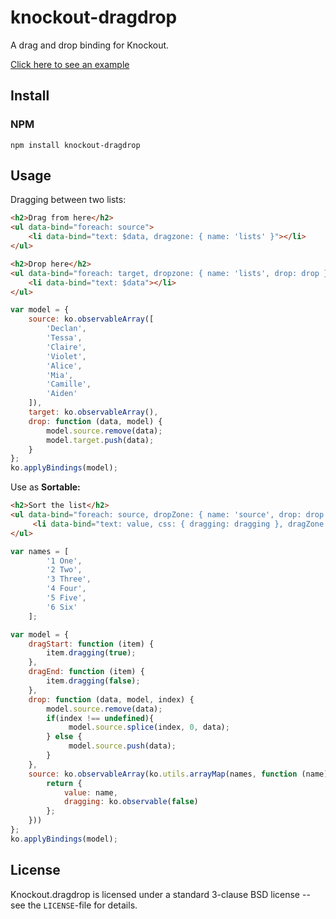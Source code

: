 # knockout-dragdrop

A drag and drop binding for Knockout.

[Click here to see an example](http://one-com.github.io/knockout-dragdrop/)

## Install

### NPM

`npm install knockout-dragdrop`

## Usage

Dragging between two lists:

```html
<h2>Drag from here</h2>
<ul data-bind="foreach: source">
    <li data-bind="text: $data, dragzone: { name: 'lists' }"></li>
</ul>

<h2>Drop here</h2>
<ul data-bind="foreach: target, dropzone: { name: 'lists', drop: drop }">
    <li data-bind="text: $data"></li>
</ul>
```

```js
var model = {
    source: ko.observableArray([
        'Declan',
        'Tessa',
        'Claire',
        'Violet',
        'Alice',
        'Mia',
        'Camille',
        'Aiden'
    ]),
    target: ko.observableArray(),
    drop: function (data, model) {
        model.source.remove(data);
        model.target.push(data);
    }
};
ko.applyBindings(model);
```

Use as **Sortable:**
```html
<h2>Sort the list</h2>
<ul data-bind="foreach: source, dropZone: { name: 'source', drop: drop , sortable:true }">
	 <li data-bind="text: value, css: { dragging: dragging }, dragZone: { name: 'source', dragStart: $parent.dragStart, dragEnd: $parent.dragEnd}">
</ul>
```

```js
var names = [
        '1 One',
        '2 Two',
        '3 Three',
        '4 Four',
        '5 Five',
        '6 Six'        
    ];

var model = {	
	dragStart: function (item) {
		item.dragging(true);
	},
	dragEnd: function (item) {
		item.dragging(false);
	},
	drop: function (data, model, index) {           
        model.source.remove(data);
        if(index !== undefined){
             model.source.splice(index, 0, data);
        } else {
             model.source.push(data);
        }
    },
	source: ko.observableArray(ko.utils.arrayMap(names, function (name) {
		return {
			value: name,
			dragging: ko.observable(false)
		};
	}))
};
ko.applyBindings(model);
```

## License

Knockout.dragdrop is licensed under a standard 3-clause BSD license -- see the `LICENSE`-file for details.
